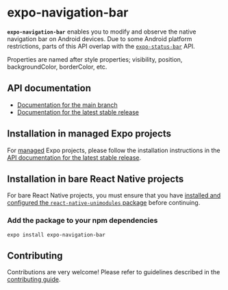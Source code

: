 # expo-navigation-bar

**`expo-navigation-bar`** enables you to modify and observe the native navigation bar on Android devices. Due to some Android platform restrictions, parts of this API overlap with the [`expo-status-bar`][status-bar] API.

Properties are named after style properties; visibility, position, backgroundColor, borderColor, etc.

## API documentation

- [Documentation for the main branch][docs-main]
- [Documentation for the latest stable release][docs-stable]

## Installation in managed Expo projects

For [managed][docs-workflows] Expo projects, please follow the installation instructions in the [API documentation for the latest stable release][docs-stable].


## Installation in bare React Native projects

For bare React Native projects, you must ensure that you have [installed and configured the `react-native-unimodules` package][unimodules] before continuing.

### Add the package to your npm dependencies

```
expo install expo-navigation-bar
```

## Contributing

Contributions are very welcome! Please refer to guidelines described in the [contributing guide][contributing].


[docs-main]: https://github.com/expo/expo/blob/main/docs/pages/versions/unversioned/sdk/navigation-bar.mdx
[docs-stable]: https://docs.expo.dev/versions/latest/sdk/navigation-bar/
[docs-workflows]: https://docs.expo.dev/archive/managed-vs-bare/
[contributing]: https://github.com/expo/expo#contributing
[unimodules]: https://github.com/expo/expo/tree/main/packages/react-native-unimodules
[status-bar]: https://github.com/expo/expo/tree/main/packages/expo-status-bar